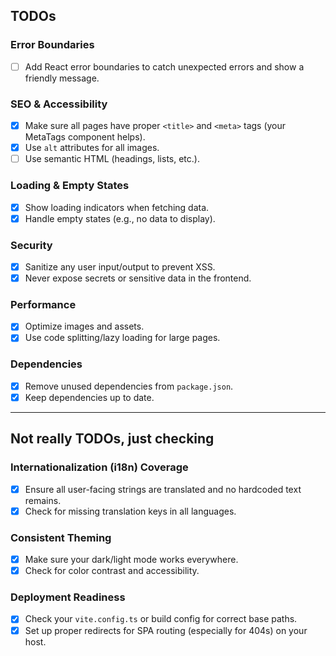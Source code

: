 ## TODOs

### Error Boundaries

- [ ] Add React error boundaries to catch unexpected errors and show a friendly message.

### SEO & Accessibility

- [x] Make sure all pages have proper `<title>` and `<meta>` tags (your MetaTags component helps).
- [x] Use `alt` attributes for all images.
- [ ] Use semantic HTML (headings, lists, etc.).

### Loading & Empty States

- [x] Show loading indicators when fetching data.
- [x] Handle empty states (e.g., no data to display).

### Security

- [x] Sanitize any user input/output to prevent XSS.
- [x] Never expose secrets or sensitive data in the frontend.

### Performance

- [x] Optimize images and assets.
- [x] Use code splitting/lazy loading for large pages.

### Dependencies

- [x] Remove unused dependencies from `package.json`.
- [x] Keep dependencies up to date.

---

## Not really TODOs, just checking

### Internationalization (i18n) Coverage

- [x] Ensure all user-facing strings are translated and no hardcoded text remains.
- [x] Check for missing translation keys in all languages.

### Consistent Theming

- [x] Make sure your dark/light mode works everywhere.
- [x] Check for color contrast and accessibility.

### Deployment Readiness

- [x] Check your `vite.config.ts` or build config for correct base paths.
- [x] Set up proper redirects for SPA routing (especially for 404s) on your host.
